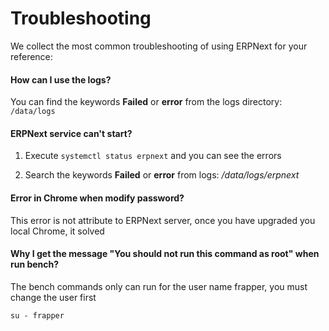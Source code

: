 # Troubleshooting

We collect the most common troubleshooting of using ERPNext for your reference:

#### How can I use the logs?

You can find the keywords **Failed** or **error** from the logs directory: `/data/logs`

#### ERPNext service can't start?

1. Execute `systemctl status erpnext` and you can see the errors

2. Search the keywords **Failed** or **error** from logs: */data/logs/erpnext*

#### Error in Chrome when modify password?

This error is not attribute to ERPNext server, once you have upgraded you local Chrome, it solved

#### Why I get the message "You should not run this command as root" when run bench?

The bench commands only can run for the user name frapper, you must change the user first
```shell
su - frapper
```